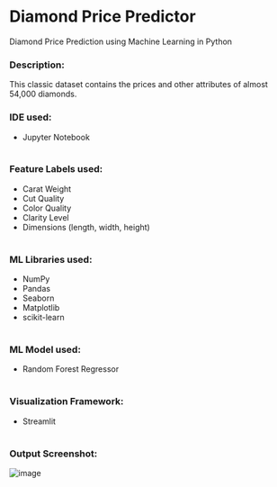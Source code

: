 # Diamond Price Predictor

Diamond Price Prediction using Machine Learning in Python

### Description:

This classic dataset contains the prices and other attributes of almost 54,000 diamonds.

### IDE used:

<table>
  <ul>
    <li>Jupyter Notebook</li>
  </ul>
</table>

### Feature Labels used:

<table>
  <ul>
    <li>Carat Weight</li>
    <li>Cut Quality</li>
    <li>Color Quality</li>
    <li>Clarity Level</li>
    <li>Dimensions (length, width, height)</li>
  </ul>
</table>

### ML Libraries used:

<table>
  <ul>
    <li>NumPy</li>
    <li>Pandas</li>
    <li>Seaborn</li>
    <li>Matplotlib</li>
    <li>scikit-learn</li>
  </ul>
</table>

### ML Model used:

<table>
  <ul>
    <li>Random Forest Regressor</li>
  </ul>
</table>

### Visualization Framework:

<table>
  <ul>
    <li>Streamlit</li>
  </ul>
</table>

### Output Screenshot:

![image](https://user-images.githubusercontent.com/40735736/198985258-d164c587-c67e-44f1-ae4d-5bd1feb133b5.png)
